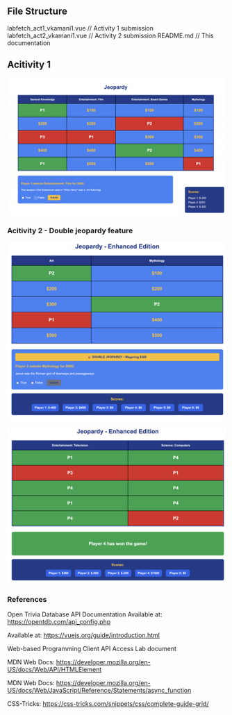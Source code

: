 ## File Structure

labfetch_act1_vkamani1.vue // Activity 1 submission
labfetch_act2_vkamani1.vue // Activity 2 submission
README.md // This documentation

## Acitivity 1

![alt text](image.png)

### Acitivity 2 - Double jeopardy feature

![alt text](image-2.png)

![alt text](image-1.png)

### References

Open Trivia Database API Documentation
Available at: https://opentdb.com/api_config.php

Available at: https://vuejs.org/guide/introduction.html

Web-based Programming Client API Access Lab document

MDN Web Docs: https://developer.mozilla.org/en-US/docs/Web/API/HTMLElement

MDN Web Docs: https://developer.mozilla.org/en-US/docs/Web/JavaScript/Reference/Statements/async_function

CSS-Tricks: https://css-tricks.com/snippets/css/complete-guide-grid/
